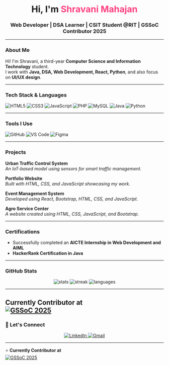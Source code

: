 <!-- Banner -->
<h1 align="center"> Hi, I'm <span style="color:#ff4081;">Shravani Mahajan</span> </h1>

<h3 align="center">Web Developer |  DSA Learner | CSIT Student @RIT | GSSoC Contributor 2025</h3>

---

### About Me
Hi! I'm Shravani, a third-year **Computer Science and Information Technology** student.  
I work with **Java, DSA, Web Development, React, Python**, and also focus on **UI/UX design**.  

---

### Tech Stack & Languages
![HTML5](https://img.shields.io/badge/HTML5-E34F26?style=for-the-badge&logo=html5&logoColor=white)
![CSS3](https://img.shields.io/badge/CSS3-1572B6?style=for-the-badge&logo=css3&logoColor=white)
![JavaScript](https://img.shields.io/badge/JavaScript-F7DF1E?style=for-the-badge&logo=javascript&logoColor=black)
![PHP](https://img.shields.io/badge/PHP-777BB4?style=for-the-badge&logo=php&logoColor=white)
![MySQL](https://img.shields.io/badge/MySQL-4479A1?style=for-the-badge&logo=mysql&logoColor=white)
![Java](https://img.shields.io/badge/Java-ED8B00?style=for-the-badge&logo=openjdk&logoColor=white)
![Python](https://img.shields.io/badge/Python-3776AB?style=for-the-badge&logo=python&logoColor=white)

---

### Tools I Use
![GitHub](https://img.shields.io/badge/GitHub-181717.svg?style=for-the-badge&logo=github&logoColor=white)
![VS Code](https://img.shields.io/badge/VS%20Code-0078d7.svg?style=for-the-badge&logo=visual-studio-code&logoColor=white)
![Figma](https://img.shields.io/badge/Figma-F24E1E.svg?style=for-the-badge&logo=figma&logoColor=white)

---

###  Projects
 **Urban Traffic Control System**  
*An IoT-based model using sensors for smart traffic management.*  

 **Portfolio Website**  
*Built with HTML, CSS, and JavaScript showcasing my work.*  

 **Event Management System**  
*Developed using React, Bootstrap, HTML, CSS, and JavaScript.*  

 **Agro Service Center**  
*A website created using HTML, CSS, JavaScript, and Bootstrap.*  

---

###  Certifications
- Successfully completed an **AICTE Internship in Web Development and AIML**  
- **HackerRank Certification in Java**

---

###  GitHub Stats
<p align="center">
  <img src="https://github-readme-stats.vercel.app/api?username=YOURUSERNAME&show_icons=true&theme=tokyonight" alt="stats"/>
  <img src="https://github-readme-streak-stats.herokuapp.com/?user=YOURUSERNAME&theme=tokyonight" alt="streak"/>
  <img src="https://github-readme-stats.vercel.app/api/top-langs/?username=YOURUSERNAME&layout=compact&theme=tokyonight" alt="languages"/>
</p>

---

 **Currently Contributor at**  
[![GSSoC 2025](https://img.shields.io/badge/GSSoC-2025-orange?style=for-the-badge)](https://gssoc.girlscript.tech/)
---

### 🤝 Let's Connect
<p align="center">
  <a href="https://www.linkedin.com/in/shravani-mahajan-262465350" target="_blank">
    <img src="https://img.shields.io/badge/LinkedIn-0077B5.svg?style=for-the-badge&logo=linkedin&logoColor=white" alt="LinkedIn"/>
  </a>
  <a href="mailto:shravanimahajan0744@gmail.com" target="_blank">
    <img src="https://img.shields.io/badge/Gmail-D14836.svg?style=for-the-badge&logo=gmail&logoColor=white" alt="Gmail"/>
  </a>
</p>

---

⭐️ **Currently Contributor at**  
[![GSSoC 2025](https://img.shields.io/badge/GSSoC-2025-orange?style=for-the-badge)](https://gssoc.girlscript.tech/)
